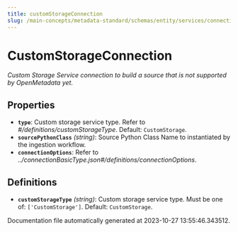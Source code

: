 ```yaml
---
title: customStorageConnection
slug: /main-concepts/metadata-standard/schemas/entity/services/connections/storage/customstorageconnection
---
```


# CustomStorageConnection

*Custom Storage Service connection to build a source that is not supported by OpenMetadata yet.*

## Properties

- **`type`**: Custom storage service type. Refer to *#/definitions/customStorageType*. Default: `CustomStorage`.
- **`sourcePythonClass`** *(string)*: Source Python Class Name to instantiated by the ingestion workflow.
- **`connectionOptions`**: Refer to *../connectionBasicType.json#/definitions/connectionOptions*.
## Definitions

- **`customStorageType`** *(string)*: Custom storage service type. Must be one of: `['CustomStorage']`. Default: `CustomStorage`.


Documentation file automatically generated at 2023-10-27 13:55:46.343512.
